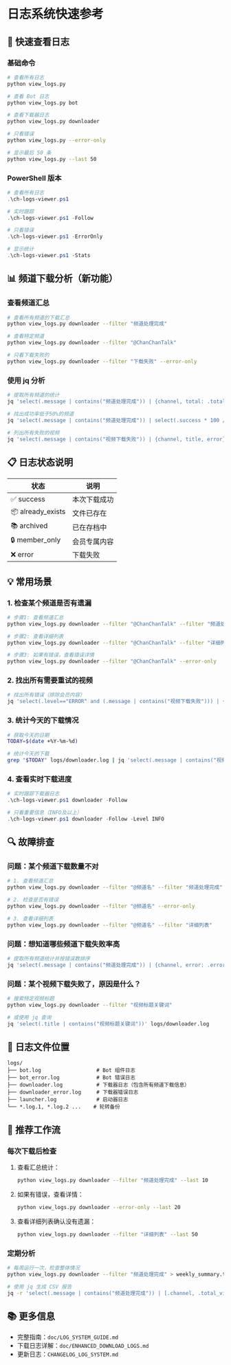 # 日志系统快速参考

## 🚀 快速查看日志

### 基础命令

```bash
# 查看所有日志
python view_logs.py

# 查看 Bot 日志
python view_logs.py bot

# 查看下载器日志
python view_logs.py downloader

# 只看错误
python view_logs.py --error-only

# 显示最后 50 条
python view_logs.py --last 50
```

### PowerShell 版本

```powershell
# 查看所有日志
.\ch-logs-viewer.ps1

# 实时跟踪
.\ch-logs-viewer.ps1 -Follow

# 只看错误
.\ch-logs-viewer.ps1 -ErrorOnly

# 显示统计
.\ch-logs-viewer.ps1 -Stats
```

## 📊 频道下载分析（新功能）

### 查看频道汇总

```bash
# 查看所有频道的下载汇总
python view_logs.py downloader --filter "频道处理完成"

# 查看特定频道
python view_logs.py downloader --filter "@ChanChanTalk"

# 只看下载失败的
python view_logs.py downloader --filter "下载失败" --error-only
```

### 使用 jq 分析

```bash
# 提取所有频道的统计
jq 'select(.message | contains("频道处理完成")) | {channel, total: .total_videos, success: .success, error: .error, rate: .success_rate}' logs/downloader.log

# 找出成功率低于50%的频道
jq 'select(.message | contains("频道处理完成")) | select(.success * 100 / .total_videos < 50) | {channel, rate: .success_rate}' logs/downloader.log

# 列出所有失败的视频
jq 'select(.message | contains("视频下载失败")) | {channel, title, error}' logs/downloader.log
```

## 📋 日志状态说明

| 状态              | 说明         |
| ----------------- | ------------ |
| ✅ success        | 本次下载成功 |
| 📦 already_exists | 文件已存在   |
| 📚 archived       | 已在存档中   |
| 🔒 member_only    | 会员专属内容 |
| ❌ error          | 下载失败     |

## 💡 常用场景

### 1. 检查某个频道是否有遗漏

```bash
# 步骤1: 查看频道汇总
python view_logs.py downloader --filter "@ChanChanTalk" --filter "频道处理完成"

# 步骤2: 查看详细列表
python view_logs.py downloader --filter "@ChanChanTalk" --filter "详细列表"

# 步骤3: 如果有错误，查看错误详情
python view_logs.py downloader --filter "@ChanChanTalk" --error-only
```

### 2. 找出所有需要重试的视频

```bash
# 找出所有错误（排除会员内容）
jq 'select(.level=="ERROR" and (.message | contains("视频下载失败"))) | {channel, title, video_id, error}' logs/downloader.log > failed_videos.json
```

### 3. 统计今天的下载情况

```bash
# 获取今天的日期
TODAY=$(date +%Y-%m-%d)

# 统计今天的下载
grep "$TODAY" logs/downloader.log | jq 'select(.message | contains("视频下载成功"))' | jq -s 'length'
```

### 4. 查看实时下载进度

```powershell
# 实时跟踪下载器日志
.\ch-logs-viewer.ps1 downloader -Follow

# 只看重要信息（INFO及以上）
.\ch-logs-viewer.ps1 downloader -Follow -Level INFO
```

## 🔍 故障排查

### 问题：某个频道下载数量不对

```bash
# 1. 查看频道汇总
python view_logs.py downloader --filter "@频道名" --filter "频道处理完成"

# 2. 检查是否有错误
python view_logs.py downloader --filter "@频道名" --error-only

# 3. 查看详细列表
python view_logs.py downloader --filter "@频道名" --filter "详细列表"
```

### 问题：想知道哪些频道下载失败率高

```bash
# 提取所有频道统计并按错误数排序
jq 'select(.message | contains("频道处理完成")) | {channel, error: .error, total: .total_videos, rate: (.error * 100 / .total_videos)}' logs/downloader.log | jq -s 'sort_by(.rate) | reverse'
```

### 问题：某个视频下载失败了，原因是什么？

```bash
# 搜索特定视频标题
python view_logs.py downloader --filter "视频标题关键词"

# 或使用 jq 查询
jq 'select(.title | contains("视频标题关键词"))' logs/downloader.log
```

## 📝 日志文件位置

```
logs/
├── bot.log                  # Bot 组件日志
├── bot_error.log            # Bot 错误日志
├── downloader.log           # 下载器日志（包含所有频道下载信息）
├── downloader_error.log     # 下载器错误日志
├── launcher.log             # 启动器日志
└── *.log.1, *.log.2 ...    # 轮转备份
```

## 🎯 推荐工作流

### 每次下载后检查

1. 查看汇总统计：

   ```bash
   python view_logs.py downloader --filter "频道处理完成" --last 10
   ```

2. 如果有错误，查看详情：

   ```bash
   python view_logs.py downloader --error-only --last 20
   ```

3. 查看详细列表确认没有遗漏：
   ```bash
   python view_logs.py downloader --filter "详细列表" --last 50
   ```

### 定期分析

```bash
# 每周运行一次，检查整体情况
python view_logs.py downloader --filter "频道处理完成" > weekly_summary.txt

# 使用 jq 生成 CSV 报告
jq -r 'select(.message | contains("频道处理完成")) | [.channel, .total_videos, .success, .error, .success_rate] | @csv' logs/downloader.log > download_report.csv
```

## 📚 更多信息

- 完整指南：`doc/LOG_SYSTEM_GUIDE.md`
- 下载日志详解：`doc/ENHANCED_DOWNLOAD_LOGS.md`
- 更新日志：`CHANGELOG_LOG_SYSTEM.md`
